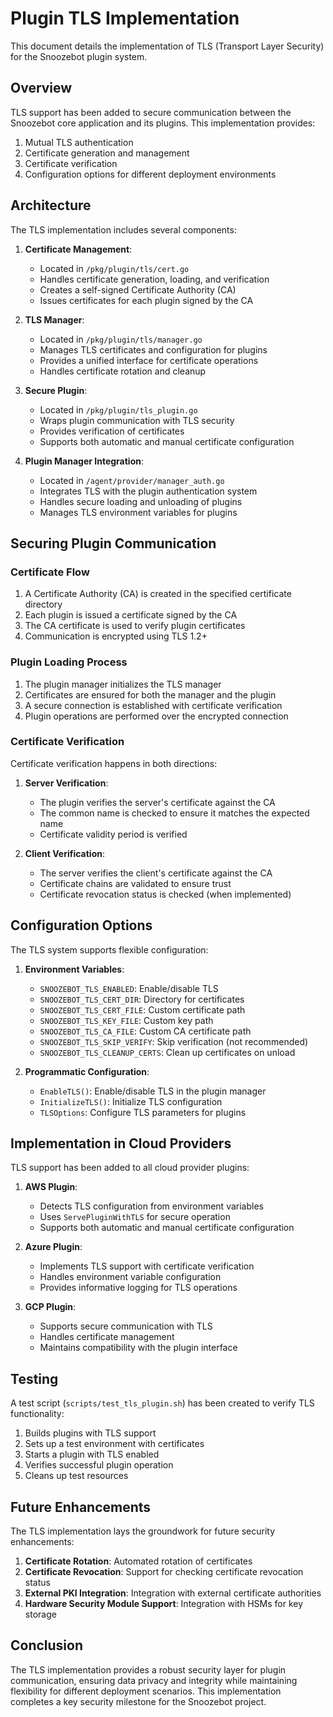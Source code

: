 # Plugin TLS Implementation

This document details the implementation of TLS (Transport Layer Security) for the Snoozebot plugin system.

## Overview

TLS support has been added to secure communication between the Snoozebot core application and its plugins. This implementation provides:

1. Mutual TLS authentication
2. Certificate generation and management
3. Certificate verification
4. Configuration options for different deployment environments

## Architecture

The TLS implementation includes several components:

1. **Certificate Management**: 
   - Located in `/pkg/plugin/tls/cert.go`
   - Handles certificate generation, loading, and verification
   - Creates a self-signed Certificate Authority (CA)
   - Issues certificates for each plugin signed by the CA

2. **TLS Manager**:
   - Located in `/pkg/plugin/tls/manager.go` 
   - Manages TLS certificates and configuration for plugins
   - Provides a unified interface for certificate operations
   - Handles certificate rotation and cleanup

3. **Secure Plugin**:
   - Located in `/pkg/plugin/tls_plugin.go`
   - Wraps plugin communication with TLS security
   - Provides verification of certificates
   - Supports both automatic and manual certificate configuration

4. **Plugin Manager Integration**:
   - Located in `/agent/provider/manager_auth.go`
   - Integrates TLS with the plugin authentication system
   - Handles secure loading and unloading of plugins
   - Manages TLS environment variables for plugins

## Securing Plugin Communication

### Certificate Flow

1. A Certificate Authority (CA) is created in the specified certificate directory
2. Each plugin is issued a certificate signed by the CA
3. The CA certificate is used to verify plugin certificates
4. Communication is encrypted using TLS 1.2+

### Plugin Loading Process

1. The plugin manager initializes the TLS manager
2. Certificates are ensured for both the manager and the plugin
3. A secure connection is established with certificate verification
4. Plugin operations are performed over the encrypted connection

### Certificate Verification

Certificate verification happens in both directions:

1. **Server Verification**:
   - The plugin verifies the server's certificate against the CA
   - The common name is checked to ensure it matches the expected name
   - Certificate validity period is verified

2. **Client Verification**:
   - The server verifies the client's certificate against the CA
   - Certificate chains are validated to ensure trust
   - Certificate revocation status is checked (when implemented)

## Configuration Options

The TLS system supports flexible configuration:

1. **Environment Variables**:
   - `SNOOZEBOT_TLS_ENABLED`: Enable/disable TLS
   - `SNOOZEBOT_TLS_CERT_DIR`: Directory for certificates
   - `SNOOZEBOT_TLS_CERT_FILE`: Custom certificate path
   - `SNOOZEBOT_TLS_KEY_FILE`: Custom key path
   - `SNOOZEBOT_TLS_CA_FILE`: Custom CA certificate path
   - `SNOOZEBOT_TLS_SKIP_VERIFY`: Skip verification (not recommended)
   - `SNOOZEBOT_TLS_CLEANUP_CERTS`: Clean up certificates on unload

2. **Programmatic Configuration**:
   - `EnableTLS()`: Enable/disable TLS in the plugin manager
   - `InitializeTLS()`: Initialize TLS configuration
   - `TLSOptions`: Configure TLS parameters for plugins

## Implementation in Cloud Providers

TLS support has been added to all cloud provider plugins:

1. **AWS Plugin**:
   - Detects TLS configuration from environment variables
   - Uses `ServePluginWithTLS` for secure operation
   - Supports both automatic and manual certificate configuration

2. **Azure Plugin**:
   - Implements TLS support with certificate verification
   - Handles environment variable configuration
   - Provides informative logging for TLS operations

3. **GCP Plugin**:
   - Supports secure communication with TLS
   - Handles certificate management
   - Maintains compatibility with the plugin interface

## Testing

A test script (`scripts/test_tls_plugin.sh`) has been created to verify TLS functionality:

1. Builds plugins with TLS support
2. Sets up a test environment with certificates
3. Starts a plugin with TLS enabled
4. Verifies successful plugin operation
5. Cleans up test resources

## Future Enhancements

The TLS implementation lays the groundwork for future security enhancements:

1. **Certificate Rotation**: Automated rotation of certificates
2. **Certificate Revocation**: Support for checking certificate revocation status
3. **External PKI Integration**: Integration with external certificate authorities
4. **Hardware Security Module Support**: Integration with HSMs for key storage

## Conclusion

The TLS implementation provides a robust security layer for plugin communication, ensuring data privacy and integrity while maintaining flexibility for different deployment scenarios. This implementation completes a key security milestone for the Snoozebot project.